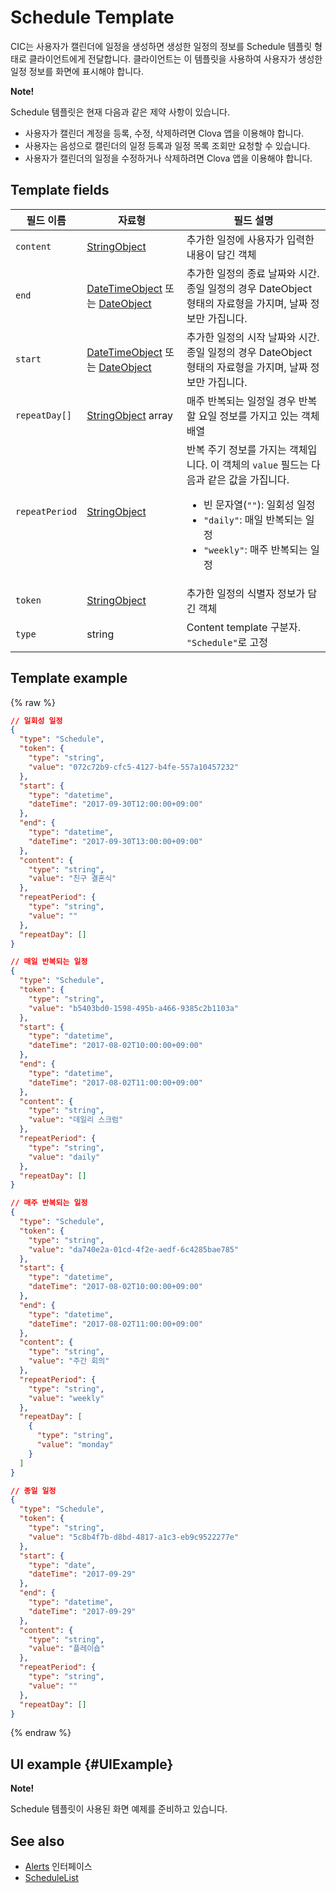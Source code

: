 # Schedule Template
CIC는 사용자가 캘린더에 일정을 생성하면 생성한 일정의 정보를 Schedule 템플릿 형태로 클라이언트에게 전달합니다. 클라이언트는 이 템플릿을 사용하여 사용자가 생성한 일정 정보를 화면에 표시해야 합니다.

<div class="note">
<p><strong>Note!</strong></p>
<p>Schedule 템플릿은 현재 다음과 같은 제약 사항이 있습니다.</p>
<ul>
  <li>사용자가 캘린더 계정을 등록, 수정, 삭제하려면 Clova 앱을 이용해야 합니다.</li>
  <li>사용자는 음성으로 캘린더의 일정 등록과 일정 목록 조회만 요청할 수 있습니다.</li>
  <li>사용자가 캘린더의 일정을 수정하거나 삭제하려면 Clova 앱을 이용해야 합니다.</li>
</ul>
</div>

## Template fields

| 필드 이름       | 자료형    | 필드 설명                     |
|---------------|---------|-----------------------------|
| `content`       | [StringObject](/CIC/References/ContentTemplates/Shared_Objects.md#StringObject)     | 추가한 일정에 사용자가 입력한 내용이 담긴 객체 |
| `end`           | [DateTimeObject](/CIC/References/ContentTemplates/Shared_Objects.md#DateTimeObject) 또는 [DateObject](/CIC/References/ContentTemplates/Shared_Objects.md#DateObject)  | 추가한 일정의 종료 날짜와 시간. 종일 일정의 경우 DateObject 형태의 자료형을 가지며, 날짜 정보만 가집니다. |
| `start`         | [DateTimeObject](/CIC/References/ContentTemplates/Shared_Objects.md#DateTimeObject) 또는 [DateObject](/CIC/References/ContentTemplates/Shared_Objects.md#DateObject)  | 추가한 일정의 시작 날짜와 시간. 종일 일정의 경우 DateObject 형태의 자료형을 가지며, 날짜 정보만 가집니다. |
| `repeatDay[]`     | [StringObject](/CIC/References/ContentTemplates/Shared_Objects.md#StringObject) array | 매주 반복되는 일정일 경우 반복할 요일 정보를 가지고 있는 객체 배열 |
| `repeatPeriod`  | [StringObject](/CIC/References/ContentTemplates/Shared_Objects.md#StringObject)     | 반복 주기 정보를 가지는 객체입니다. 이 객체의 `value` 필드는 다음과 같은 값을 가집니다. <ul><li>빈 문자열(<code>""</code>): 일회성 일정 </li><li><code>"daily"</code>: 매일 반복되는 일정</li><li><code>"weekly"</code>: 매주 반복되는 일정</li></ul> |
| `token`         | [StringObject](/CIC/References/ContentTemplates/Shared_Objects.md#StringObject)     | 추가한 일정의 식별자 정보가 담긴 객체  |
| `type`          | string                                                                              | Content template 구분자. `"Schedule"`로 고정             |

## Template example

{% raw %}

```json
// 일회성 일정
{
  "type": "Schedule",
  "token": {
    "type": "string",
    "value": "072c72b9-cfc5-4127-b4fe-557a10457232"
  },
  "start": {
    "type": "datetime",
    "dateTime": "2017-09-30T12:00:00+09:00"
  },
  "end": {
    "type": "datetime",
    "dateTime": "2017-09-30T13:00:00+09:00"
  },
  "content": {
    "type": "string",
    "value": "친구 결혼식"
  },
  "repeatPeriod": {
    "type": "string",
    "value": ""
  },
  "repeatDay": []
}

// 매일 반복되는 일정
{
  "type": "Schedule",
  "token": {
    "type": "string",
    "value": "b5403bd0-1598-495b-a466-9385c2b1103a"
  },
  "start": {
    "type": "datetime",
    "dateTime": "2017-08-02T10:00:00+09:00"
  },
  "end": {
    "type": "datetime",
    "dateTime": "2017-08-02T11:00:00+09:00"
  },
  "content": {
    "type": "string",
    "value": "데일리 스크럼"
  },
  "repeatPeriod": {
    "type": "string",
    "value": "daily"
  },
  "repeatDay": []
}

// 매주 반복되는 일정
{
  "type": "Schedule",
  "token": {
    "type": "string",
    "value": "da740e2a-01cd-4f2e-aedf-6c4285bae785"
  },
  "start": {
    "type": "datetime",
    "dateTime": "2017-08-02T10:00:00+09:00"
  },
  "end": {
    "type": "datetime",
    "dateTime": "2017-08-02T11:00:00+09:00"
  },
  "content": {
    "type": "string",
    "value": "주간 회의"
  },
  "repeatPeriod": {
    "type": "string",
    "value": "weekly"
  },
  "repeatDay": [
    {
      "type": "string",
      "value": "monday"
    }
  ]
}

// 종일 일정
{
  "type": "Schedule",
  "token": {
    "type": "string",
    "value": "5c8b4f7b-d8bd-4817-a1c3-eb9c9522277e"
  },
  "start": {
    "type": "date",
    "dateTime": "2017-09-29"
  },
  "end": {
    "type": "datetime",
    "dateTime": "2017-09-29"
  },
  "content": {
    "type": "string",
    "value": "플레이숍"
  },
  "repeatPeriod": {
    "type": "string",
    "value": ""
  },
  "repeatDay": []
}
```

{% endraw %}

## UI example {#UIExample}

<div class="note">
<p><strong>Note!</strong></p>
<p>Schedule 템플릿이 사용된 화면 예제를 준비하고 있습니다.</p>
</div>

## See also
* [Alerts](/CIC/References/CICInterface/Alerts.md) 인터페이스
* [ScheduleList](/CIC/References/ContentTemplates/ScheduleList.md)
